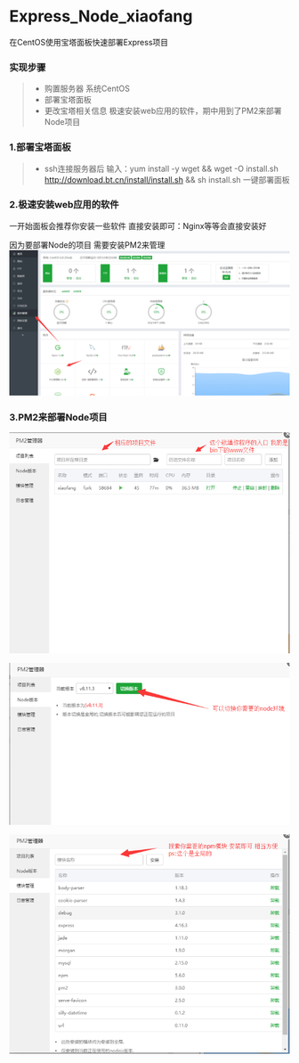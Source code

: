 # Express_Node_xiaofang
在CentOS使用宝塔面板快速部署Express项目

### 实现步骤

> * 购置服务器 系统CentOS
> * 部署宝塔面板
> * 更改宝塔相关信息 极速安装web应用的软件，期中用到了PM2来部署Node项目

### 1.部署宝塔面板

> * ssh连接服务器后 输入：yum install -y wget && wget -O install.sh http://download.bt.cn/install/install.sh && sh install.sh 一键部署面板

### 2.极速安装web应用的软件

一开始面板会推荐你安装一些软件 直接安装即可：Nginx等等会直接安装好

因为要部署Node的项目 需要安装PM2来管理
![极速安装web应用的软件](./pic/1.png)

### 3.PM2来部署Node项目

![PM2来部署Node项目](./pic/2.png)

![PM2来部署Node项目](./pic/3.png)

![PM2来部署Node项目](./pic/4.png)

